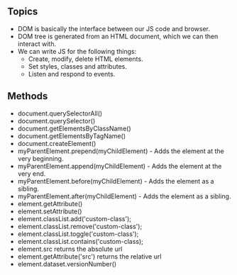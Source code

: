 ## Topics
- DOM is basically the interface between our JS code and browser.
- DOM tree is generated from an HTML document, which we can then interact with.
- We can write JS for the following things:
  - Create, modify, delete HTML elements.
  - Set styles, classes and attributes.
  - Listen and respond to events.

## Methods
- document.querySelectorAll()
- document.querySelector()
- document.getElementsByClassName()
- document.getElementsByTagName()
- document.createElement()
- myParentElement.prepend(myChildElement) - Adds the element at the very beginning.
- myParentElement.append(myChildElement) - Adds the element at the very end.
- myParentElement.before(myChildElement) - Adds the element as a sibling.
- myParentElement.after(myChildElement) - Adds the element as a sibling.
- element.getAttribute()
- element.setAttribute()
- element.classList.add('custom-class');
- element.classList.remove('custom-class');
- element.classList.toggle('custom-class');
- element.classList.contains('custom-class);
- element.src returns the absolute url
- element.getAttribute('src') returns the relative url
- element.dataset.versionNumber()